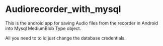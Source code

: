 # Audiorecorder_with_mysql

This is the android app for saving Audio files from the recorder in Android into Mysql MediumBlob Type object.

All you need to to id just change the database credentials.
